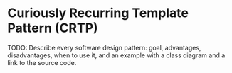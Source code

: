 # Curiously Recurring Template Pattern (CRTP)

TODO: Describe every software design pattern: goal, advantages, disadvantages, when to use it, and an example with a class diagram and a link to the source code.
